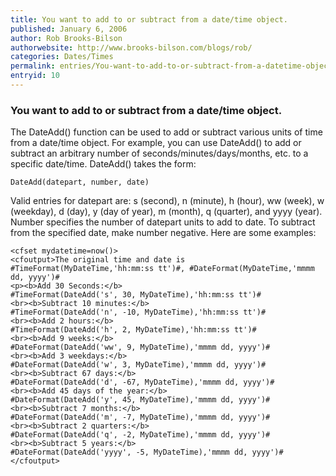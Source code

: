 ```yaml
---
title: You want to add to or subtract from a date/time object.
published: January 6, 2006
author: Rob Brooks-Bilson
authorwebsite: http://www.brooks-bilson.com/blogs/rob/
categories: Dates/Times
permalink: entries/You-want-to-add-to-or-subtract-from-a-datetime-object.html
entryid: 10
---
```


<h3>You want to add to or subtract from a date/time object.</h3>

<p>
The DateAdd() function can be used to add or subtract various units of time from a date/time object.  For example, you can use DateAdd() to add or subtract an arbitrary number of seconds/minutes/days/months, etc. to a specific date/time.  DateAdd() takes the form:
</p>

<pre><code class="language-markup">DateAdd(datepart, number, date)
</code></pre>

<p>
Valid entries for datepart are: s (second), n (minute), h (hour), ww (week), w (weekday), d (day), y (day of year), m (month), q (quarter), and yyyy (year).  Number specifies the number of datepart units to add to date.  To subtract from the specified date, make number negative.  Here are some examples:
</p>

<pre><code class="language-markup">&lt;cfset mydatetime=now()&gt;
&lt;cfoutput&gt;The original time and date is 
#TimeFormat(MyDateTime,'hh:mm:ss tt')#, #DateFormat(MyDateTime,'mmmm dd, yyyy')#
&lt;p&gt;&lt;b&gt;Add 30 Seconds:&lt;/b&gt; 
#TimeFormat(DateAdd('s', 30, MyDateTime),'hh:mm:ss tt')#
&lt;br&gt;&lt;b&gt;Subtract 10 minutes:&lt;/b&gt; 
#TimeFormat(DateAdd('n', -10, MyDateTime),'hh:mm:ss tt')#
&lt;br&gt;&lt;b&gt;Add 2 hours:&lt;/b&gt; 
#TimeFormat(DateAdd('h', 2, MyDateTime),'hh:mm:ss tt')#
&lt;br&gt;&lt;b&gt;Add 9 weeks:&lt;/b&gt; 
#DateFormat(DateAdd('ww', 9, MyDateTime),'mmmm dd, yyyy')#
&lt;br&gt;&lt;b&gt;Add 3 weekdays:&lt;/b&gt; 
#DateFormat(DateAdd('w', 3, MyDateTime),'mmmm dd, yyyy')#
&lt;br&gt;&lt;b&gt;Subtract 67 days:&lt;/b&gt; 
#DateFormat(DateAdd('d', -67, MyDateTime),'mmmm dd, yyyy')#
&lt;br&gt;&lt;b&gt;Add 45 days of the year:&lt;/b&gt; 
#DateFormat(DateAdd('y', 45, MyDateTime),'mmmm dd, yyyy')#
&lt;br&gt;&lt;b&gt;Subtract 7 months:&lt;/b&gt; 
#DateFormat(DateAdd('m', -7, MyDateTime),'mmmm dd, yyyy')#
&lt;br&gt;&lt;b&gt;Subtract 2 quarters:&lt;/b&gt; 
#DateFormat(DateAdd('q', -2, MyDateTime),'mmmm dd, yyyy')#
&lt;br&gt;&lt;b&gt;Subtract 5 years:&lt;/b&gt; 
#DateFormat(DateAdd('yyyy', -5, MyDateTime),'mmmm dd, yyyy')#
&lt;/cfoutput&gt;
</code></pre>



